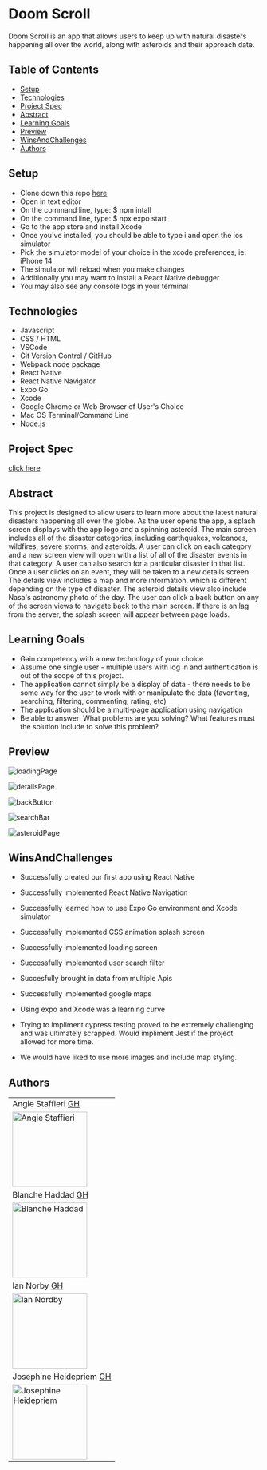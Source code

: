 # Doom Scroll

Doom Scroll is an app that allows users to keep up with natural disasters happening all over the world, along with asteroids and their approach date. 

## Table of Contents
  - [Setup](#setup)
  - [Technologies](#technologies)
  - [Project Spec](#project-spec)
  - [Abstract](#abstract)
  - [Learning Goals](#learning-goals)
  - [Preview](#preview)
  - [WinsAndChallenges](#wins-and-challenges)
  - [Authors](#Authors)

## Setup

- Clone down this repo [here](https://github.com/jheidepriem/doomScroll)
- Open in text editor
- On the command line, type: $ npm intall
- On the command line, type: $ npx expo start
- Go to the app store and install Xcode
- Once you've installed, you should be able to type i and open the ios simulator
- Pick the simulator model of your choice in the xcode preferences, ie: iPhone 14
- The simulator will reload when you make changes
- Additionally you may want to install a React Native debugger
- You may also see any console logs in your terminal

## Technologies
  - Javascript
  - CSS / HTML
  - VSCode
  - Git Version Control / GitHub
  - Webpack node package
  - React Native
  - React Native Navigator
  - Expo Go
  - Xcode
  - Google Chrome or Web Browser of User's Choice
  - Mac OS Terminal/Command Line
  - Node.js 
  
## Project Spec
[click here](https://frontend.turing.edu/projects/module-3/stretch.html)

## Abstract 

This project is designed to allow users to learn more about the latest natural disasters happening all over the globe. As the user opens the app, a splash screen displays with the app logo and a spinning asteroid. The main screen includes all of the disaster categories, including earthquakes, volcanoes, wildfires, severe storms, and asteroids. A user can click on each category and a new screen view will open with a list of all of the disaster events in that category. A user can also search for a particular disaster in that list. Once a user clicks on an event, they will be taken to a new details screen. The details view includes a map and more information, which is different depending on the type of disaster. The asteroid details view also include Nasa's astronomy photo of the day. The user can click a back button on any of the screen views to navigate back to the main screen. If there is an lag from the server, the splash screen will appear between page loads. 

## Learning Goals

- Gain competency with a new technology of your choice
- Assume one single user - multiple users with log in and authentication is out of the scope of this project.
- The application cannot simply be a display of data - there needs to be some way for the user to work with or manipulate the   data (favoriting, searching, filtering, commenting, rating, etc)
- The application should be a multi-page application using navigation
- Be able to answer: What problems are you solving? What features must the solution include to solve this problem?

## Preview 
![loadingPage](https://user-images.githubusercontent.com/108428451/221428141-44f44fd0-48c7-471d-8cea-cc1d141730d3.gif)

![detailsPage](https://user-images.githubusercontent.com/108428451/221428145-c9d995a0-2765-4746-aa07-119a5a082573.gif)

![backButton](https://user-images.githubusercontent.com/108428451/221428150-08cab7b4-37c4-4072-afd5-2be341a4dc52.gif)

![searchBar](https://user-images.githubusercontent.com/108428451/221428159-916ec8f1-d1b4-4c69-8eec-902162f85ac4.gif)

![asteroidPage](https://user-images.githubusercontent.com/108428451/221428163-a672cde6-b223-41fe-926b-900b485efb98.gif)


## WinsAndChallenges

- Successfully created our first app using React Native
- Successfully implemented React Native Navigation
- Successfully learned how to use Expo Go environment and Xcode simulator
- Successfully implemented CSS animation splash screen
- Successfully implemented loading screen
- Successfully implemented user search filter
- Succesfully brought in data from multiple Apis
- Successfully implemented google maps

- Using expo and Xcode was a learning curve
- Trying to impliment cypress testing proved to be extremely challenging and was ultimately scrapped. Would impliment Jest if the project allowed for more time.
- We would have liked to use more images and include map styling.  

## Authors

<table>
   <tr>
      <td> Angie Staffieri <a href="https://github.com/arstaffieri">GH</td>
    </tr>
<td><img src="https://avatars.githubusercontent.com/u/106895319?v=4" alt="Angie Staffieri"
 width="150" height="auto" /></td>
   
  <tr>
      <td> Blanche Haddad <a href="https://github.com/BHaddad1">GH</td>
    </tr>
 <td><img src="https://avatars.githubusercontent.com/u/113555577?v=4" alt="Blanche Haddad"
 width="150" height="auto" /></td>
  
  <tr>
      <td> Ian Norby <a href="https://github.com/nordbyi">GH</td>
    </tr>
 <td><img src="https://avatars.githubusercontent.com/u/82419988?v=4" alt="Ian Nordby"
 width="150" height="auto" /></td>
  
   <tr>
      <td> Josephine Heidepriem <a href="https://github.com/jheidepriem">GH</td>
    </tr>
<td><img src="https://avatars.githubusercontent.com/u/108428451?v=4" alt="Josephine Heidepriem"
 width="150" height="auto" /></td>
</table>
  











